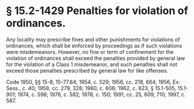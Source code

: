 # § 15.2-1429 Penalties for violation of ordinances.

<p>Any locality may prescribe fines and other punishments for violations of ordinances, which shall be enforced by proceedings as if such violations were misdemeanors. However, no fine or term of confinement for the violation of ordinances shall exceed the penalties provided by general law for the violation of a Class 1 misdemeanor, and such penalties shall not exceed those penalties prescribed by general law for like offenses.</p><p>Code 1950, §§ 15-8, 15-77.64; 1954, c. 529; 1956, cc. 218, 664; 1956, Ex. Sess., c. 40; 1958, cc. 279, 328; 1960, c. 606; 1962, c. 623, § 15.1-505, 15.1-901; 1974, c. 598; 1976, c. 582; 1978, c. 150; 1991, cc. 25, 609, 710; 1997, c. 587.</p>